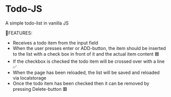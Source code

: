 # Todo-JS
A simple todo-list in vanilla JS

:unicorn:FEATURES: 
* Receives a todo item from the input field
* When the user presses enter or ADD-button, the item should be inserted to the list with a check box in front of it and the actual item content :blue_square:
* If the checkbox is checked the todo item will be crossed over with a line :white_check_mark:
* When the page has been reloaded, the list will be saved and reloaded via localstorage
* Once the todo item has been checked then it can be removed by pressing Delete-button :red_square:	
